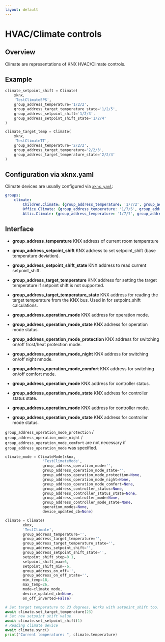 ```yaml
---
layout: default
---
```


# [](#header-1)HVAC/Climate controls

## [](#header-2)Overview

Climate are representations of KNX HVAC/Climate controls.

## [](#header-2)Example

```python
climate_setpoint_shift = Climate(
    xknx,
    'TestClimateSPS',
    group_address_temperature='1/2/2',
    group_address_target_temperature_state='1/2/5',
    group_address_setpoint_shift='1/2/3',
    group_address_setpoint_shift_state='1/2/4'
)

climate_target_temp = Climate(
    xknx,
    'TestClimateTT',
    group_address_temperature='2/2/2',
    group_address_target_temperature='2/2/3',
    group_address_target_temperature_state='2/2/4'
)
``` 

## [](#header-2)Configuration via **xknx.yaml**

Climate devices are usually configured via [`xknx.yaml`](/configuration):

```yaml
groups:
    climate:
        Children.Climate: {group_address_temperature: '1/7/2', group_address_setpoint_shift: '1/7/3', group_address_target_temperature_state: '1/7/4'}
        Office.Climate: {group_address_temperature: '1/7/5', group_address_operation_mode: '1/7/6'}
        Attic.Climate: {group_address_temperature: '1/7/7', group_address_operation_mode_protection: '1/7/8', group_address_operation_mode_night: '1/7/9', group_address_operation_mode_comfort: '1/7/10'}
```

## [](#header-2)Interface

* **group_address_temperature** KNX address of current room temperature
* **group_address_setpoint_shift** KNX address to set setpoint_shift (base temperature deviation).
* **group_address_setpoint_shift_state** KNX address to read current setpoint_shift.
* **group_address_target_temperature** KNX address for setting the target temperature if setpoint shift is not supported.
* **group_address_target_temperature_state** KNX address for reading the target temperature from the KNX bus. Used in for setpoint_shift calculations.


* **group_address_operation_mode** KNX address for operation mode.
* **group_address_operation_mode_state** KNX address for operation mode status.
* **group_address_operation_mode_protection** KNX address for switching on/off frost/heat protection mode.
* **group_address_operation_mode_night** KNX address for switching on/off night nmode.
* **group_address_operation_mode_comfort** KNX address for switching on/off comfort mode.
* **group_address_operation_mode** KNX address for controller status.
* **group_address_operation_mode_state** KNX address for controller status state.
* **group_address_operation_mode** KNX address for controller mode.
* **group_address_operation_mode_state** KNX address for controller mode status.

`group_address_operation_mode_protection` / `group_address_operation_mode_night` / `group_address_operation_mode_comfort` are not necessary if `group_address_operation_mode` was specified.


```python
climate_mode = ClimateMode(xknx,
                 'TestClimateMode',
                 group_address_operation_mode='',
                 group_address_operation_mode_state='',
                 group_address_operation_mode_protection=None,
                 group_address_operation_mode_night=None,
                 group_address_operation_mode_comfort=None,
                 group_address_controller_status=None,
                 group_address_controller_status_state=None,
                 group_address_controller_mode=None,
                 group_address_controller_mode_state=None,
                 operation_modes=None,
                 device_updated_cb=None)

climate = Climate(
        xknx,
        'TestClimate',
        group_address_temperature='',
        group_address_target_temperature='',
        group_address_target_temperature_state='',
        group_address_setpoint_shift='',
        group_address_setpoint_shift_state='',
        setpoint_shift_step=0.1,
        setpoint_shift_max=6,
        setpoint_shift_min=-6,
        group_address_on_off='',
        group_address_on_off_state='',
        min_temp=18,
        max_temp=26,
        mode=climate_mode,
        device_updated_cb=None,
        on_off_inverted=False)

# Set target temperature to 23 degrees. Works with setpoint_shift too.
await climate.set_target_temperature(23)
# Set new setpoint shift value.
await climate.set_setpoint_shift(1)
# Reading climate device
await climate.sync()
print("Current temperature: ", climate.temperature)
```
